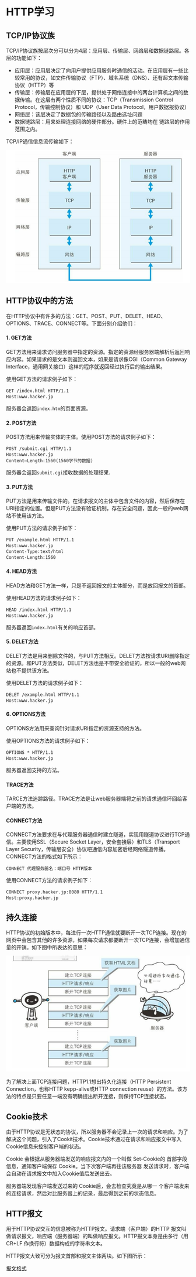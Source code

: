 # HTTP学习

## TCP/IP协议族

TCP/IP协议族按层次分可以分为4层：应用层、传输层、网络层和数据链路层。各层的功能如下：

* 应用层：应用层决定了向用户提供应用服务时通信的活动。在应用层有一些比较常用的协议，如文件传输协议（FTP）、域名系统（DNS）、还有超文本传输协议（HTTP）等
* 传输层：传输层在应用层的下层，提供处于网络连接中的两台计算机之间的数据传输。在这层有两个性质不同的协议：TCP（Transmission Control Protocol，传输控制协议）和 UDP（User Data Protocol，用户数据报协议）
* 网络层：该层决定了数据包的传输路径以及路由选址问题
* 数据链路层：用来处理连接网络的硬件部分。硬件上的范畴均在 链路层的作用范围之内。

TCP/IP通信信息流传输如下：

![TCP/IP信息传输](./picture/3CQ(0ICKF3S3P}B2B)KRUYR.png)

## HTTP协议中的方法

在HTTP协议中有许多的方法：GET、POST、PUT、DELET、HEAD、OPTIONS、TRACE、CONNECT等。下面分别介绍他们：

#### 1. GET方法

GET方法用来请求访问服务器中指定的资源。指定的资源经服务器端解析后返回响应内容。如果请求的是文本则返回文本，如果是请求像CGI（Common Gateway Interface，通用网关接口）这样的程序就返回经过执行后的输出结果。

使用GET方法的请求例子如下：

```
GET /index.html HTTP/1.1
Host:www.hacker.jp
```

服务器会返回`index.htm`的页面资源。

#### 2. POST方法

POST方法用来传输实体的主体。使用POST方法的请求例子如下：

```
POST /submit.cgi HTTP/1.1
Host:www.hacker.jp
Content—Length:1560(1560字节的数据)
```

服务器会返回`submit.cgi`接收数据的处理结果.

#### 3. PUT方法

PUT方法是用来传输文件的。在请求报文的主体中包含文件的内容，然后保存在URI指定的位置。但是PUT方法没有验证机制，存在安全问题，因此一般的web网站不使用该方法。

使用PUT方法的请求例子如下：

```
PUT /example.html HTTP/1.1
Host:www.hacker.jp
Content-Type:text/html
Content-Length:1560
```
#### 4. HEAD方法

HEAD方法和GET方法一样，只是不返回报文的主体部分，而是放回报文的首部。

使用HEAD方法的请求例子如下：

```
HEAD /index.html HTTP/1.1
Host:www.hacker.jp
```
服务器返回`index.html`有关的响应首部。

#### 5. DELET方法

DELET方法是用来删除文件的，与PUT方法相反。DELET方法按请求URI删除指定的资源。和PUT方法类似，DELET方法也是不带安全验证的，所以一般的web网站也不提供该方法。

使用DELET方法的请求例子如下：

```
DELET /example.html HTTP/1.1
Host:www.hacker.jp
```

#### 6. OPTIONS方法

OPTIONS方法用来查询针对请求URI指定的资源支持的方法。

使用OPTIONS方法的请求例子如下：

 ```
 OPTIONS * HTTP/1.1
 Host:www.hacker.jp
 ```
 
 服务器返回支持的方法。
 
 #### TRACE方法
 
 TARCE方法追踪路径。TRACE方法是让web服务器端将之前的请求通信环回给客户端的方法。
 
 #### CONNECT方法
 
 CONNECT方法要求在与代理服务器通信时建立隧道，实现用隧道协议进行TCP通信。主要使用SSL（Secure Socket Layer，安全套接层）和TLS（Transport Layer Security，传输层安全）协议吧通信内容加密后经网络隧道传播。CONNECT方法的格式如下所示：
 
 ```
 CONNECT 代理服务器名：端口号 HTTP版本
 ```
 
 使用CONNECT方法的请求例子如下：
 
 ```
 CONNECT proxy.hacker.jp:8080 HTTP/1.1
 Host:proxy.hacker.jp
 ```
 
 ## 持久连接
 
 HTTP协议的初始版本中，每进行一次HTTP通信就要断开一次TCP连接。现在的网页中会包含其他的许多资源，如果每次请求都要断开一次TCP连接，会增加通信量的开销。如下图中所表达的意思：
 
 ![多次建立TCP连接](./picture/多次tcp连接.jpg)

为了解决上面TCP连接问题，HTTP1.1想出持久化连接（HTTP Persistent Connection，也称HTTP kepp-alive或HTTP  connection reuse）的方法。该方法的特点是只要任意一端没有明确提出断开连接，则保持TCP连接状态。

## Cookie技术

由于HTTP协议是无状态的协议，所以服务器不会记录上一次的请求和响应。为了解决这个问题，引入了Cookit技术。Cookie技术通过在请求和响应报文中写入Cookie信息来控制客户端的状态。

Cookie 会根据从服务器端发送的响应报文内的一个叫做 Set-Cookie的 首部字段信息，通知客户端保存 Cookie。当下次客户端再往该服务器 发送请求时，客户端会自动在请求报文中加入Cookie值后发送出去。

服务器端发现客户端发送过来的 Cookie后，会去检查究竟是从哪一 个客户端发来的连接请求，然后对比服务器上的记录，最后得到之前的状态信息。

## HTTP报文

用于HTTP协议交互的信息被称为HTTP报文。请求端（客户端）的HTTP 报文叫做请求报文，响应端（服务器端）的叫做响应报文。HTTP报文本身是由多行（用 CR+LF 作换行符）数据构成的字符串文本。

HTTP报文大致可分为报文首部和报文主体两块。如下图所示：

[报文格式](./picture/报文格式.jpg)
